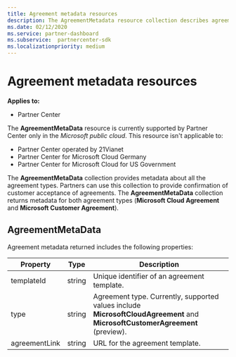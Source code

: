 ```yaml
---
title: Agreement metadata resources
description: The AgreementMetadata resource collection describes agreement types that partners can use to provide confirmation of customer acceptance.
ms.date: 02/12/2020
ms.service: partner-dashboard
ms.subservice:  partnercenter-sdk
ms.localizationpriority: medium
---
```


# Agreement metadata resources

**Applies to:**

- Partner Center

The **AgreementMetaData** resource is currently supported by Partner Center only in the *Microsoft public cloud*. This resource isn't applicable to:

- Partner Center operated by 21Vianet
- Partner Center for Microsoft Cloud Germany
- Partner Center for Microsoft Cloud for US Government

The **AgreementMetaData** collection provides metadata about all the agreement types. Partners can use this collection to provide confirmation of customer acceptance of agreements. The **AgreementMetaData** collection returns metadata for both agreement types (**Microsoft Cloud Agreement** and **Microsoft Customer Agreement**).

## AgreementMetaData

Agreement metadata returned includes the following properties:

| Property      | Type               | Description                                                                       |
|---------------|--------------------|-----------------------------------------------------------------------------------|
| templateId    | string             | Unique identifier of an agreement template.                                       |
| type          | string             | Agreement type. Currently, supported values include **MicrosoftCloudAgreement** and **MicrosoftCustomerAgreement** (preview). |
| agreementLink | string             | URL for the agreement template.                                                    |
